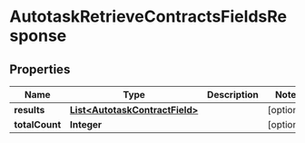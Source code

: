 

# AutotaskRetrieveContractsFieldsResponse


## Properties

| Name | Type | Description | Notes |
|------------ | ------------- | ------------- | -------------|
|**results** | [**List&lt;AutotaskContractField&gt;**](AutotaskContractField.md) |  |  [optional] |
|**totalCount** | **Integer** |  |  [optional] |



